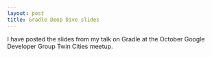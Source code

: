 ```yaml
---
layout: post
title: Gradle Deep Dive slides
---
```


I have posted the slides from my talk on Gradle at the October Google Developer Group Twin Cities meetup.

<script async class="speakerdeck-embed" data-id="bde80540fa4f458d961df95028457dc3" data-ratio="1.77777777777778" src="//speakerdeck.com/assets/embed.js"></script>